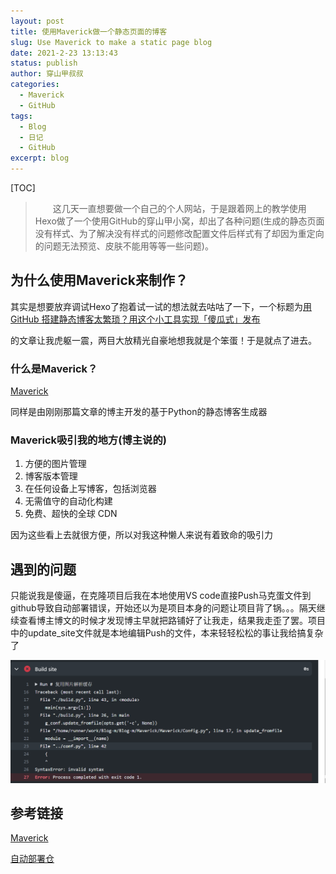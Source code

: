 ```yaml
---
layout: post
title: 使用Maverick做一个静态页面的博客
slug: Use Maverick to make a static page blog
date: 2021-2-23 13:13:43
status: publish
author: 穿山甲叔叔
categories: 
  - Maverick
  - GitHub
tags:
  - Blog
  - 日记
  - GitHub
excerpt: blog
---
```


[TOC]



> 　　这几天一直想要做一个自己的个人网站，于是跟着网上的教学使用Hexo做了一个使用GitHub的穿山甲小窝，却出了各种问题(生成的静态页面没有样式、为了解决没有样式的问题修改配置文件后样式有了却因为重定向的问题无法预览、皮肤不能用等等一些问题)。

## 为什么使用Maverick来制作？

其实是想要放弃调试Hexo了抱着试一试的想法就去咕咕了一下，一个标题为[用 GitHub 搭建静态博客太繁琐？用这个小工具实现「傻瓜式」发布](https://sspai.com/post/58013)

的文章让我虎躯一震，两目大放精光自豪地想我就是个笨蛋！于是就点了进去。

### 什么是Maverick？

[Maverick](https://github.com/AlanDecode/Maverick)

同样是由刚刚那篇文章的博主开发的基于Python的静态博客生成器

### Maverick吸引我的地方(博主说的) 

1. 方便的图片管理
2. 博客版本管理
3. 在任何设备上写博客，包括浏览器
4. 无需值守的自动化构建
5. 免费、超快的全球 CDN

因为这些看上去就很方便，所以对我这种懒人来说有着致命的吸引力

## 遇到的问题

只能说我是傻逼，在克隆项目后我在本地使用VS code直接Push马克蛋文件到github导致自动部署错误，开始还以为是项目本身的问题让项目背了锅。。。隔天继续查看博主博文的时候才发现博主早就把路铺好了让我走，结果我走歪了罢。项目中的update_site文件就是本地编辑Push的文件，本来轻轻松松的事让我给搞复杂了

![](images\bbs1.png)

## 参考链接

[Maverick](https://github.com/AlanDecode/Maverick)

[自动部署仓](https://github.com/AlanDecode/Blog-With-GitHub-Boilerplate)